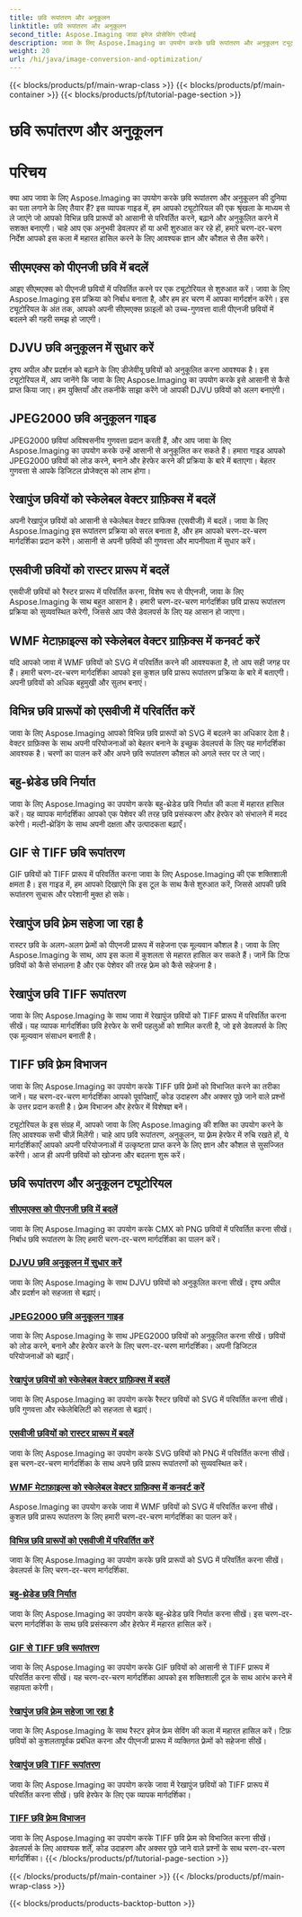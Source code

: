 ```yaml
---
title: छवि रूपांतरण और अनुकूलन
linktitle: छवि रूपांतरण और अनुकूलन
second_title: Aspose.Imaging जावा इमेज प्रोसेसिंग एपीआई
description: जावा के लिए Aspose.Imaging का उपयोग करके छवि रूपांतरण और अनुकूलन ट्यूटोरियल खोजें। विभिन्न छवि प्रारूपों को आसानी से परिवर्तित करना, बढ़ाना और अनुकूलित करना सीखें।
weight: 20
url: /hi/java/image-conversion-and-optimization/
---
```


{{< blocks/products/pf/main-wrap-class >}}
{{< blocks/products/pf/main-container >}}
{{< blocks/products/pf/tutorial-page-section >}}

# छवि रूपांतरण और अनुकूलन


# परिचय

क्या आप जावा के लिए Aspose.Imaging का उपयोग करके छवि रूपांतरण और अनुकूलन की दुनिया का पता लगाने के लिए तैयार हैं? इस व्यापक गाइड में, हम आपको ट्यूटोरियल की एक श्रृंखला के माध्यम से ले जाएंगे जो आपको विभिन्न छवि प्रारूपों को आसानी से परिवर्तित करने, बढ़ाने और अनुकूलित करने में सशक्त बनाएगी। चाहे आप एक अनुभवी डेवलपर हों या अभी शुरुआत कर रहे हों, हमारे चरण-दर-चरण निर्देश आपको इस कला में महारत हासिल करने के लिए आवश्यक ज्ञान और कौशल से लैस करेंगे।

## सीएमएक्स को पीएनजी छवि में बदलें

आइए सीएमएक्स को पीएनजी छवियों में परिवर्तित करने पर एक ट्यूटोरियल से शुरुआत करें। जावा के लिए Aspose.Imaging इस प्रक्रिया को निर्बाध बनाता है, और हम हर चरण में आपका मार्गदर्शन करेंगे। इस ट्यूटोरियल के अंत तक, आपको अपनी सीएमएक्स फ़ाइलों को उच्च-गुणवत्ता वाली पीएनजी छवियों में बदलने की गहरी समझ हो जाएगी।

## DJVU छवि अनुकूलन में सुधार करें

दृश्य अपील और प्रदर्शन को बढ़ाने के लिए डीजेवीयू छवियों को अनुकूलित करना आवश्यक है। इस ट्यूटोरियल में, आप जानेंगे कि जावा के लिए Aspose.Imaging का उपयोग करके इसे आसानी से कैसे प्राप्त किया जाए। हम युक्तियाँ और तकनीकें साझा करेंगे जो आपकी DJVU छवियों को अलग बनाएंगी।

## JPEG2000 छवि अनुकूलन गाइड

JPEG2000 छवियां अविश्वसनीय गुणवत्ता प्रदान करती हैं, और आप जावा के लिए Aspose.Imaging का उपयोग करके उन्हें आसानी से अनुकूलित कर सकते हैं। हमारा गाइड आपको JPEG2000 छवियों को लोड करने, बनाने और हेरफेर करने की प्रक्रिया के बारे में बताएगा। बेहतर गुणवत्ता से आपके डिजिटल प्रोजेक्ट्स को लाभ होगा।

## रेखापुंज छवियों को स्केलेबल वेक्टर ग्राफ़िक्स में बदलें

अपनी रेखापुंज छवियों को आसानी से स्केलेबल वेक्टर ग्राफिक्स (एसवीजी) में बदलें। जावा के लिए Aspose.Imaging इस रूपांतरण प्रक्रिया को सरल बनाता है, और हम आपको चरण-दर-चरण मार्गदर्शिका प्रदान करेंगे। आसानी से अपनी छवियों की गुणवत्ता और मापनीयता में सुधार करें।

## एसवीजी छवियों को रास्टर प्रारूप में बदलें

एसवीजी छवियों को रैस्टर प्रारूप में परिवर्तित करना, विशेष रूप से पीएनजी, जावा के लिए Aspose.Imaging के साथ बहुत आसान है। हमारी चरण-दर-चरण मार्गदर्शिका छवि प्रारूप रूपांतरण प्रक्रिया को सुव्यवस्थित करेगी, जिससे आप जैसे डेवलपर्स के लिए यह आसान हो जाएगा।

## WMF मेटाफ़ाइल्स को स्केलेबल वेक्टर ग्राफ़िक्स में कनवर्ट करें

यदि आपको जावा में WMF छवियों को SVG में परिवर्तित करने की आवश्यकता है, तो आप सही जगह पर हैं। हमारी चरण-दर-चरण मार्गदर्शिका आपको इस कुशल छवि प्रारूप रूपांतरण प्रक्रिया के बारे में बताएगी। अपनी छवियों को अधिक बहुमुखी और सुलभ बनाएं।

## विभिन्न छवि प्रारूपों को एसवीजी में परिवर्तित करें

जावा के लिए Aspose.Imaging आपको विभिन्न छवि प्रारूपों को SVG में बदलने का अधिकार देता है। वेक्टर ग्राफ़िक्स के साथ अपनी परियोजनाओं को बेहतर बनाने के इच्छुक डेवलपर्स के लिए यह मार्गदर्शिका आवश्यक है। चरणों का पालन करें और अपने छवि रूपांतरण कौशल को अगले स्तर पर ले जाएं।

## बहु-थ्रेडेड छवि निर्यात

जावा के लिए Aspose.Imaging का उपयोग करके बहु-थ्रेडेड छवि निर्यात की कला में महारत हासिल करें। यह व्यापक मार्गदर्शिका आपको एक पेशेवर की तरह छवि प्रसंस्करण और हेरफेर को संभालने में मदद करेगी। मल्टी-थ्रेडिंग के साथ अपनी दक्षता और उत्पादकता बढ़ाएँ।

## GIF से TIFF छवि रूपांतरण

GIF छवियों को TIFF प्रारूप में परिवर्तित करना जावा के लिए Aspose.Imaging की एक शक्तिशाली क्षमता है। इस गाइड में, हम आपको दिखाएंगे कि इस टूल के साथ कैसे शुरुआत करें, जिससे आपकी छवि रूपांतरण सुचारू और परेशानी मुक्त हो सके।

## रेखापुंज छवि फ़्रेम सहेजा जा रहा है

रास्टर छवि के अलग-अलग फ़्रेमों को पीएनजी प्रारूप में सहेजना एक मूल्यवान कौशल है। जावा के लिए Aspose.Imaging के साथ, आप इस कला में कुशलता से महारत हासिल कर सकते हैं। जानें कि टिफ छवियों को कैसे संभालना है और एक पेशेवर की तरह फ्रेम को कैसे सहेजना है।

## रेखापुंज छवि TIFF रूपांतरण

जावा के लिए Aspose.Imaging के साथ जावा में रेखापुंज छवियों को TIFF प्रारूप में परिवर्तित करना सीखें। यह व्यापक मार्गदर्शिका छवि हेरफेर के सभी पहलुओं को शामिल करती है, जो इसे डेवलपर्स के लिए एक मूल्यवान संसाधन बनाती है।

## TIFF छवि फ़्रेम विभाजन

जावा के लिए Aspose.Imaging का उपयोग करके TIFF छवि फ़्रेमों को विभाजित करने का तरीका जानें। यह चरण-दर-चरण मार्गदर्शिका आपको पूर्वापेक्षाएँ, कोड उदाहरण और अक्सर पूछे जाने वाले प्रश्नों के उत्तर प्रदान करती है। फ़्रेम विभाजन और हेरफेर में विशेषज्ञ बनें।

ट्यूटोरियल के इस संग्रह में, आपको जावा के लिए Aspose.Imaging की शक्ति का उपयोग करने के लिए आवश्यक सभी चीज़ें मिलेंगी। चाहे आप छवि रूपांतरण, अनुकूलन, या फ़्रेम हेरफेर में रुचि रखते हों, ये मार्गदर्शिकाएँ आपको अपनी परियोजनाओं में उत्कृष्टता प्राप्त करने के लिए ज्ञान और कौशल से सुसज्जित करेंगी। आज ही अपनी छवियों को खोजना और बदलना शुरू करें।
## छवि रूपांतरण और अनुकूलन ट्यूटोरियल
### [सीएमएक्स को पीएनजी छवि में बदलें](./convert-cmx-to-png-image/)
जावा के लिए Aspose.Imaging का उपयोग करके CMX को PNG छवियों में परिवर्तित करना सीखें। निर्बाध छवि रूपांतरण के लिए हमारी चरण-दर-चरण मार्गदर्शिका का पालन करें।
### [DJVU छवि अनुकूलन में सुधार करें](./improve-djvu-image-optimization/)
जावा के लिए Aspose.Imaging के साथ DJVU छवियों को अनुकूलित करना सीखें। दृश्य अपील और प्रदर्शन को सहजता से बढ़ाएं।
### [JPEG2000 छवि अनुकूलन गाइड](./jpeg2000-image-optimization-guide/)
जावा के लिए Aspose.Imaging के साथ JPEG2000 छवियों को अनुकूलित करना सीखें। छवियों को लोड करने, बनाने और हेरफेर करने के लिए चरण-दर-चरण मार्गदर्शिका। अपनी डिजिटल परियोजनाओं को बढ़ाएँ।
### [रेखापुंज छवियों को स्केलेबल वेक्टर ग्राफ़िक्स में बदलें](./convert-raster-images-to-scalable-vector-graphics/)
जावा के लिए Aspose.Imaging का उपयोग करके रैस्टर छवियों को SVG में परिवर्तित करना सीखें। छवि गुणवत्ता और स्केलेबिलिटी को सहजता से बढ़ाएं।
### [एसवीजी छवियों को रास्टर प्रारूप में बदलें](./convert-svg-images-to-raster-format/)
जावा के लिए Aspose.Imaging का उपयोग करके SVG छवियों को PNG में परिवर्तित करना सीखें। इस चरण-दर-चरण मार्गदर्शिका के साथ अपने छवि प्रारूप रूपांतरणों को सुव्यवस्थित करें।
### [WMF मेटाफ़ाइल्स को स्केलेबल वेक्टर ग्राफ़िक्स में कनवर्ट करें](./convert-wmf-metafiles-to-scalable-vector-graphics/)
Aspose.Imaging का उपयोग करके जावा में WMF छवियों को SVG में परिवर्तित करना सीखें। कुशल छवि प्रारूप रूपांतरण के लिए हमारी चरण-दर-चरण मार्गदर्शिका का पालन करें।
### [विभिन्न छवि प्रारूपों को एसवीजी में परिवर्तित करें](./convert-various-image-formats-to-svg/)
जावा के लिए Aspose.Imaging का उपयोग करके छवि प्रारूपों को SVG में परिवर्तित करना सीखें। डेवलपर्स के लिए चरण-दर-चरण मार्गदर्शिका.
### [बहु-थ्रेडेड छवि निर्यात](./multi-threaded-image-export/)
जावा के लिए Aspose.Imaging का उपयोग करके बहु-थ्रेडेड छवि निर्यात करना सीखें। इस चरण-दर-चरण मार्गदर्शिका के साथ छवि प्रसंस्करण और हेरफेर में महारत हासिल करें।
### [GIF से TIFF छवि रूपांतरण](./gif-to-tiff-image-conversion/)
जावा के लिए Aspose.Imaging का उपयोग करके GIF छवियों को आसानी से TIFF प्रारूप में परिवर्तित करना सीखें। यह चरण-दर-चरण मार्गदर्शिका आपको इस शक्तिशाली टूल के साथ आरंभ करने में सहायता करेगी।
### [रेखापुंज छवि फ़्रेम सहेजा जा रहा है](./raster-image-frame-saving/)
जावा के लिए Aspose.Imaging के साथ रैस्टर इमेज फ्रेम सेविंग की कला में महारत हासिल करें। टिफ़ छवियों को कुशलतापूर्वक प्रबंधित करना और पीएनजी प्रारूप में व्यक्तिगत फ़्रेमों को सहेजना सीखें।
### [रेखापुंज छवि TIFF रूपांतरण](./raster-image-tiff-conversion/)
जावा के लिए Aspose.Imaging का उपयोग करके जावा में रेखापुंज छवियों को TIFF प्रारूप में परिवर्तित करना सीखें। छवि हेरफेर के लिए एक व्यापक मार्गदर्शिका।
### [TIFF छवि फ़्रेम विभाजन](./tiff-image-frame-splitting/)
जावा के लिए Aspose.Imaging का उपयोग करके TIFF छवि फ़्रेम को विभाजित करना सीखें। डेवलपर्स के लिए आवश्यक शर्तें, कोड उदाहरण और अक्सर पूछे जाने वाले प्रश्नों के साथ चरण-दर-चरण मार्गदर्शिका।
{{< /blocks/products/pf/tutorial-page-section >}}

{{< /blocks/products/pf/main-container >}}
{{< /blocks/products/pf/main-wrap-class >}}

{{< blocks/products/products-backtop-button >}}
